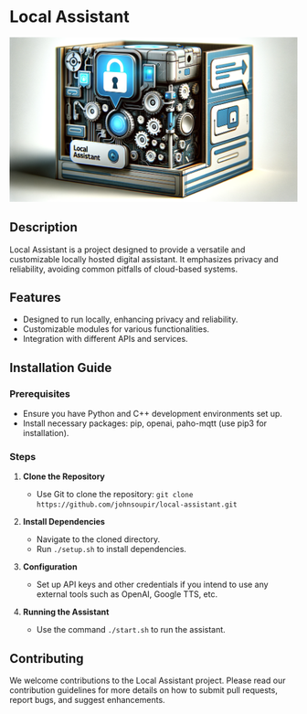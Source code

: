 # Local Assistant
![Local Assistant Banner](./logo2.png)

## Description

Local Assistant is a project designed to provide a versatile and customizable locally hosted digital assistant. It emphasizes privacy and reliability, avoiding common pitfalls of cloud-based systems. 

## Features
- Designed to run locally, enhancing privacy and reliability.
- Customizable modules for various functionalities.
- Integration with different APIs and services.


## Installation Guide

### Prerequisites

- Ensure you have Python and C++ development environments set up.
- Install necessary packages: pip, openai, paho-mqtt (use pip3 for installation).

### Steps

1. **Clone the Repository**
   - Use Git to clone the repository: `git clone https://github.com/johnsoupir/local-assistant.git`
   
2. **Install Dependencies**
   - Navigate to the cloned directory.
   - Run `./setup.sh` to install dependencies.


3. **Configuration**
   - Set up API keys and other credentials if you intend to use any external tools such as OpenAI, Google TTS, etc.

4. **Running the Assistant**
   - Use the command `./start.sh` to run the assistant.

## Contributing

We welcome contributions to the Local Assistant project. Please read our contribution guidelines for more details on how to submit pull requests, report bugs, and suggest enhancements.

